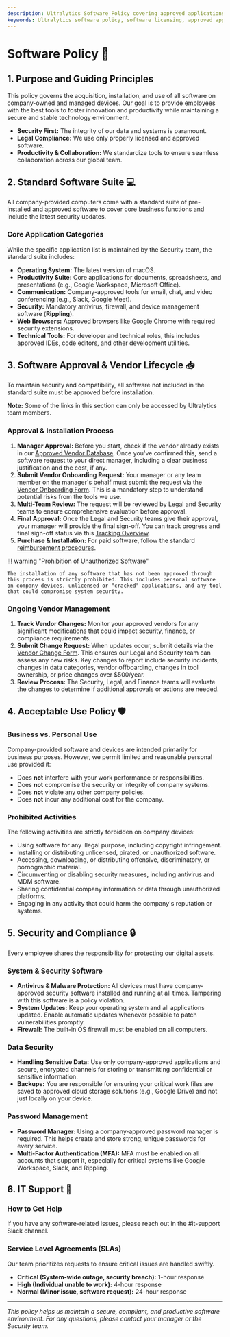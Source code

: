 ```yaml
---
description: Ultralytics Software Policy covering approved applications, licensing, security requirements, acceptable use, and support procedures for all employees.
keywords: Ultralytics software policy, software licensing, approved applications, security software, Rippling, employee software, acceptable use
---
```


# Software Policy 💾

## 1. Purpose and Guiding Principles

This policy governs the acquisition, installation, and use of all software on company-owned and managed devices. Our goal is to provide employees with the best tools to foster innovation and productivity while maintaining a secure and stable technology environment.

- **Security First:** The integrity of our data and systems is paramount.
- **Legal Compliance:** We use only properly licensed and approved software.
- **Productivity & Collaboration:** We standardize tools to ensure seamless collaboration across our global team.

## 2. Standard Software Suite 💻

All company-provided computers come with a standard suite of pre-installed and approved software to cover core business functions and include the latest security updates.

### Core Application Categories

While the specific application list is maintained by the Security team, the standard suite includes:

- **Operating System:** The latest version of macOS.
- **Productivity Suite:** Core applications for documents, spreadsheets, and presentations (e.g., Google Workspace, Microsoft Office).
- **Communication:** Company-approved tools for email, chat, and video conferencing (e.g., Slack, Google Meet).
- **Security:** Mandatory antivirus, firewall, and device management software (**Rippling**).
- **Web Browsers:** Approved browsers like Google Chrome with required security extensions.
- **Technical Tools:** For developer and technical roles, this includes approved IDEs, code editors, and other development utilities.

## 3. Software Approval & Vendor Lifecycle 📥

To maintain security and compatibility, all software not included in the standard suite must be approved before installation.

**Note:** Some of the links in this section can only be accessed by Ultralytics team members.

### Approval & Installation Process

1. **Manager Approval:** Before you start, check if the vendor already exists in our [Approved Vendor Database](https://www.notion.so/218fe6fef1c3804d9479f0d3dd78ca62?v=218fe6fef1c3819b804e000c8232e2c2&source=copy_link). Once you've confirmed this, send a software request to your direct manager, including a clear business justification and the cost, if any.
2. **Submit Vendor Onboarding Request:** Your manager or any team member on the manager's behalf must submit the request via the [Vendor Onboarding Form](https://www.notion.so/218fe6fef1c38093a6cef5c63000dfaf?pvs=106). This is a mandatory step to understand potential risks from the tools we use.
3. **Multi-Team Review:** The request will be reviewed by Legal and Security teams to ensure comprehensive evaluation before approval.
4. **Final Approval:** Once the Legal and Security teams give their approval, your manager will provide the final sign-off. You can track progress and final sign-off status via this [Tracking Overview](https://www.notion.so/218fe6fef1c3804d9479f0d3dd78ca62?v=218fe6fef1c38004b5d9000c06a69134&source=copy_link).
5. **Purchase & Installation:** For paid software, follow the standard [reimbursement procedures](../finance/index.md#reimbursements).

!!! warning "Prohibition of Unauthorized Software"

    The installation of any software that has not been approved through this process is strictly prohibited. This includes personal software on company devices, unlicensed or "cracked" applications, and any tool that could compromise system security.

### Ongoing Vendor Management

1. **Track Vendor Changes:** Monitor your approved vendors for any significant modifications that could impact security, finance, or compliance requirements.
2. **Submit Change Request:** When updates occur, submit details via the [Vendor Change Form](https://www.notion.so/23ffe6fef1c380ee8e7ad4d73551e188?pvs=106). This ensures our Legal and Security team can assess any new risks. Key changes to report include security incidents, changes in data categories, vendor offboarding, changes in tool ownership, or price changes over $500/year.
3. **Review Process:** The Security, Legal, and Finance teams will evaluate the changes to determine if additional approvals or actions are needed.

## 4. Acceptable Use Policy 🛡️

### Business vs. Personal Use

Company-provided software and devices are intended primarily for business purposes. However, we permit limited and reasonable personal use provided it:

- Does **not** interfere with your work performance or responsibilities.
- Does **not** compromise the security or integrity of company systems.
- Does **not** violate any other company policies.
- Does **not** incur any additional cost for the company.

### Prohibited Activities

The following activities are strictly forbidden on company devices:

- Using software for any illegal purpose, including copyright infringement.
- Installing or distributing unlicensed, pirated, or unauthorized software.
- Accessing, downloading, or distributing offensive, discriminatory, or pornographic material.
- Circumventing or disabling security measures, including antivirus and MDM software.
- Sharing confidential company information or data through unauthorized platforms.
- Engaging in any activity that could harm the company's reputation or systems.

## 5. Security and Compliance 🔒

Every employee shares the responsibility for protecting our digital assets.

### System & Security Software

- **Antivirus & Malware Protection:** All devices must have company-approved security software installed and running at all times. Tampering with this software is a policy violation.
- **System Updates:** Keep your operating system and all applications updated. Enable automatic updates whenever possible to patch vulnerabilities promptly.
- **Firewall:** The built-in OS firewall must be enabled on all computers.

### Data Security

- **Handling Sensitive Data:** Use only company-approved applications and secure, encrypted channels for storing or transmitting confidential or sensitive information.
- **Backups:** You are responsible for ensuring your critical work files are saved to approved cloud storage solutions (e.g., Google Drive) and not just locally on your device.

### Password Management

- **Password Manager:** Using a company-approved password manager is required. This helps create and store strong, unique passwords for every service.
- **Multi-Factor Authentication (MFA):** MFA must be enabled on all accounts that support it, especially for critical systems like Google Workspace, Slack, and Rippling.

## 6. IT Support 🤝

### How to Get Help

If you have any software-related issues, please reach out in the #it-support Slack channel.

### Service Level Agreements (SLAs)

Our team prioritizes requests to ensure critical issues are handled swiftly.

- **Critical (System-wide outage, security breach):** 1-hour response
- **High (Individual unable to work):** 4-hour response
- **Normal (Minor issue, software request):** 24-hour response

---

_This policy helps us maintain a secure, compliant, and productive software environment. For any questions, please contact your manager or the Security team._
